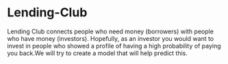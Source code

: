 # Lending-Club
Lending Club connects people who need money (borrowers) with people who have money (investors). Hopefully, as an investor you would want to invest in people who showed a profile of having a high probability of paying you back.We will try to create a model that will help predict this.
